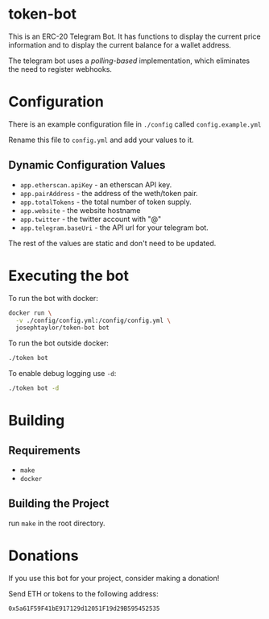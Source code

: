 # token-bot

This is an ERC-20 Telegram Bot. It has functions to
display the current price information and to display
the current balance for a wallet address.

The telegram bot uses a _polling-based_ implementation,
which eliminates the need to register webhooks.

# Configuration

There is an example configuration file in `./config`
called `config.example.yml`

Rename this file to `config.yml` and add your values to it.

## Dynamic Configuration Values

* `app.etherscan.apiKey` - an etherscan API key.
* `app.pairAddress` - the address of the weth/token pair.
* `app.totalTokens` - the total number of token supply.
* `app.website` - the website hostname
* `app.twitter` - the twitter account with "@"
* `app.telegram.baseUri` - the API url for your telegram bot.

The rest of the values are static and don't need to
be updated.

# Executing the bot

To run the bot with docker:

```bash
docker run \
  -v ./config/config.yml:/config/config.yml \
  josephtaylor/token-bot bot
```

To run the bot outside docker:

```bash
./token bot
```

To enable debug logging use `-d`:

```bash
./token bot -d
```

# Building

## Requirements

* `make`
* `docker`

## Building the Project

run `make` in the root directory.

# Donations

If you use this bot for your project,
consider making a donation!

Send ETH or tokens to the following address:

```
0x5a61F59F41bE917129d12051F19d29B595452535
```
